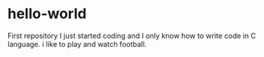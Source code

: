 # hello-world
First repository I just started coding and I only know how to write code in C language.
i like to play and watch football.

